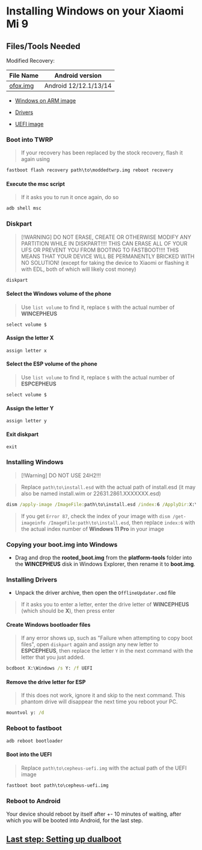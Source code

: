 # Installing Windows on your Xiaomi Mi 9

## Files/Tools Needed

Modified Recovery:

| File Name                                       | Android version |
|-------------------------------------------------|-----------------|
| [ofox.img](https://github.com/ivanvorvanin/Port-Windows-XiaoMI-9/releases/download/recovery/ofox.img) | Android 12/12.1/13/14 |

- [Windows on ARM image](https://arkt-7.github.io/woawin/)

- [Drivers](https://github.com/qaz6750/XiaoMi9-Drivers/releases/latest)

- [UEFI image](https://github.com/qaz6750/XiaoMi9-Drivers/releases/latest)

### Boot into TWRP
>
> If your recovery has been replaced by the stock recovery, flash it again using

```cmd
fastboot flash recovery path\to\moddedtwrp.img reboot recovery
```

#### Execute the msc script
>
> If it asks you to run it once again, do so

```cmd
adb shell msc
```

### Diskpart
>
> [!WARNING]
> DO NOT ERASE, CREATE OR OTHERWISE MODIFY ANY PARTITION WHILE IN DISKPART!!!! THIS CAN ERASE ALL OF YOUR UFS OR PREVENT YOU FROM BOOTING TO FASTBOOT!!!! THIS MEANS THAT YOUR DEVICE WILL BE PERMANENTLY BRICKED WITH NO SOLUTION! (except for taking the device to Xiaomi or flashing it with EDL, both of which will likely cost money)

```cmd
diskpart
```

#### Select the Windows volume of the phone
>
> Use `list volume` to find it, replace `$` with the actual number of **WINCEPHEUS**

```diskpart
select volume $
```

#### Assign the letter X

```diskpart
assign letter x
```

#### Select the ESP volume of the phone
>
> Use `list volume` to find it, replace `$` with the actual number of **ESPCEPHEUS**
```diskpart
select volume $
```

#### Assign the letter Y

```diskpart
assign letter y
```

#### Exit diskpart

```diskpart
exit
```

### Installing Windows
>
> [!Warning]
> DO NOT USE 24H2!!!

> Replace `path\to\install.esd` with the actual path of install.esd (it may also be named install.wim or 22631.2861.XXXXXXX.esd)

```cmd
dism /apply-image /ImageFile:path\to\install.esd /index:6 /ApplyDir:X:\
```

> If you get `Error 87`, check the index of your image with `dism /get-imageinfo /ImageFile:path\to\install.esd`, then replace `index:6` with the actual index number of **Windows 11 Pro** in your image

### Copying your boot.img into Windows

- Drag and drop the **rooted_boot.img** from the **platform-tools** folder into the **WINCEPHEUS** disk in Windows Explorer, then rename it to **boot.img**.

### Installing Drivers

- Unpack the driver archive, then open the `OfflineUpdater.cmd` file

> If it asks you to enter a letter, enter the drive letter of **WINCEPHEUS** (which should be **X**), then press enter

#### Create Windows bootloader files
>
> If any error shows up, such as "Failure when attempting to copy boot files", open `diskpart` again and assign any new letter to **ESPCEPHEUS**, then replace the letter `Y` in the next command with the letter that you just added.

```cmd
bcdboot X:\Windows /s Y: /f UEFI
```

#### Remove the drive letter for ESP
>
> If this does not work, ignore it and skip to the next command. This phantom drive will disappear the next time you reboot your PC.

```cmd
mountvol y: /d
```

### Reboot to fastboot

```cmd
adb reboot bootloader
```

#### Boot into the UEFI
>
> Replace `path\to\cepheus-uefi.img` with the actual path of the UEFI image

```cmd
fastboot boot path\to\cepheus-uefi.img
```

### Reboot to Android
Your device should reboot by itself after +- 10 minutes of waiting, after which you will be booted into Android, for the last step.

## [Last step: Setting up dualboot](4-dualboot.md)
